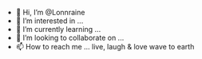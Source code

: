 - 👋 Hi, I’m @Lonnraine
- 👀 I’m interested in ...
- 🌱 I’m currently learning ...
- 💞️ I’m looking to collaborate on ...
- 📫 How to reach me ...
  live, laugh & love wave to earth 
<!---
Lonnraine/Lonnraine is a ✨ special ✨ repository because its `README.md` (this file) appears on your GitHub profile.
You can click the Preview link to take a look at your changes.
--->
